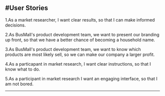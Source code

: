 #User Stories
---
1.As a market researcher, I want clear results, so that I can make informed decisions. 

2.As BusMall's product development team, we want to present our branding up front, so that we have a better chance of becoming a household name. 

3.As BusMall's product development team, we want to know which products are most likely sell, so we can make our company a larger profit. 

4.As a particapant in market research, I want clear instructions, so that I know what to do. 

5.As a participant in market research I want an engaging interface, so that I am not bored. 

---
